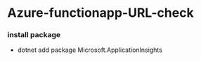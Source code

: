 # Azure-functionapp-URL-check

### install package
- dotnet add package Microsoft.ApplicationInsights

